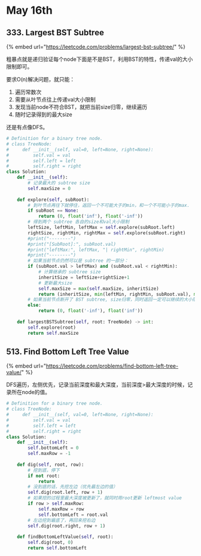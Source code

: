 # May 16th

## 333. Largest BST Subtree

{% embed url="https://leetcode.com/problems/largest-bst-subtree/" %}

粗暴点就是递归验证每个node下面是不是BST，利用BST的特性，传递val的大小限制即可。

要求O\(n\)解决问题，就只能：

1. 遍历常数次
2. 需要从叶节点往上传递val大小限制
3. 发现当前node不符合BST，就把当前size归零，继续遍历
4. 随时记录得到的最大size

还是有点像DFS。

```python
# Definition for a binary tree node.
# class TreeNode:
#     def __init__(self, val=0, left=None, right=None):
#         self.val = val
#         self.left = left
#         self.right = right
class Solution:
    def __init__(self):
        # 记录最大的 subtree size
        self.maxSize = 0
        
    def explore(self, subRoot):
        # 到叶节点再往下就停住，返回一个不可能大于的min，和一个不可能小于的max.
        if subRoot == None:
            return (0, float('inf'), float('-inf'))
        # 得到两个 subtree 各自的size和val大小限制
        leftSize, leftMin, leftMax = self.explore(subRoot.left)
        rightSize, rightMin, rightMax = self.explore(subRoot.right)
        #print("--------")
        #print("[SubRoot]:", subRoot.val)
        #print("leftMax:", leftMax, "| rightMin", rightMin)
        #print("--------")
        # 如果当前节点仍然可以是 subtree 的一部分：
        if (subRoot.val > leftMax) and (subRoot.val < rightMin):
            # 计算继承的 subtree size
            inheritSize = leftSize+rightSize+1
            # 更新最大size
            self.maxSize = max(self.maxSize, inheritSize)
            return (inheritSize, min(leftMin, rightMin, subRoot.val), max(leftMax, rightMax, subRoot.val))
        # 如果当前节点断开了 BST subtree, size归零，同时返回一定可以继续的大小限制
        else:
            return (0, float('-inf'), float('inf'))
        
    def largestBSTSubtree(self, root: TreeNode) -> int:
        self.explore(root)
        return self.maxSize
```

## 513. Find Bottom Left Tree Value

{% embed url="https://leetcode.com/problems/find-bottom-left-tree-value/" %}

DFS遍历，左侧优先，记录当前深度和最大深度，当前深度&gt;最大深度的时候，记录所在node的值。

```python
# Definition for a binary tree node.
# class TreeNode:
#     def __init__(self, val=0, left=None, right=None):
#         self.val = val
#         self.left = left
#         self.right = right
class Solution:
    def __init__(self):
        self.bottomLeft = 0
        self.maxRow = -1
        
    def dig(self, root, row):
        # 挖到底，停下
        if not root: 
            return
        # 没到底的话，先挖左边（优先最左边的值）
        self.dig(root.left, row + 1)
        # 如果挖的过程里最大深度被更新了，就同时用root更新 leftmost value
        if row > self.maxRow:
            self.maxRow = row
            self.bottomLeft = root.val
        # 左边挖到最底了，再回来挖右边
        self.dig(root.right, row + 1)
        
    def findBottomLeftValue(self, root):      
        self.dig(root, 0)
        return self.bottomLeft
```

